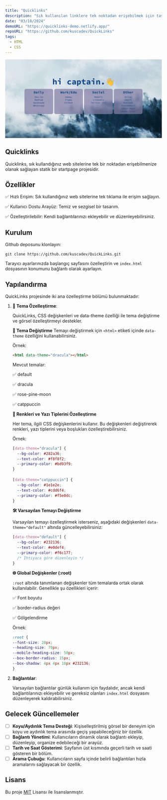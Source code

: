 ```yaml
---
title: "Quicklinks"
description: "Sık kullanılan linklere tek noktadan erişebilmek için tasarlanmış statik startpage."
date: "03/18/2024"
demoURL: "https://quicklinks-demo.netlify.app/"
repoURL: "https://github.com/kuscadev/QuickLinks"
tags:
  - HTML
  - CSS
---
```


![Quicklinks](./screenshot.webp)

## Quicklinks

Quicklinks, sık kullandığınız web sitelerine tek bir noktadan erişebilmenize olanak sağlayan statik bir startpage projesidir.

## Özellikler

✅ Hızlı Erişim: Sık kullandığınız web sitelerine tek tıklama ile erişim sağlayın.

✅ Kullanıcı Dostu Arayüz: Temiz ve sezgisel bir tasarım.

✅ Özelleştirilebilir: Kendi bağlantılarınızı ekleyebilir ve düzenleyebilirsiniz.

## Kurulum

Github deposunu klonlayın:

```
git clone https://github.com/kuscadev/QuickLinks.git
```

Tarayıcı ayarlarınızda başlangıç sayfasını özelleştirin ve `index.html` dosyasının konumunu bağlantı olarak ayarlayın.

## Yapılandırma

QuickLinks projesinde iki ana özelleştirme bölümü bulunmaktadır:

1. **🎨 Tema Özelleştirme**:

   QuickLinks, CSS değişkenleri ve data-theme özelliği ile tema değiştirme ve görsel özelleştirmeyi destekler.

   **🔄 Tema Değiştirme**
   Temayı değiştirmek için `<html>` etiketi içinde `data-theme` özelliğini kullanabilirsiniz.

   Örnek:

   ```html
   <html data-theme="dracula"></html>
   ```

   Mevcut temalar:

   ✅ default
   
   ✅ dracula

   ✅ rose-pine-moon

   ✅ catppuccin

   **🎯 Renkleri ve Yazı Tiplerini Özelleştirme**

   Her tema, ilgili CSS değişkenlerini kullanır. Bu değişkenleri değiştirerek renkleri, yazı tiplerini veya boşlukları özelleştirebilirsiniz.

   Örnek:

   ```css
   [data-theme="dracula"] {
     --bg-color: #282a36;
     --text-color: #f8f8f2;
     --primary-color: #bd93f9;
   }

   [data-theme="catppuccin"] {
     --bg-color: #1e1e2e;
     --text-color: #cdd6f4;
     --primary-color: #f5e0dc;
   }
   ```

   **🛠 Varsayılan Temayı Değiştirme**

   Varsayılan temayı özelleştirmek isterseniz, aşağıdaki değişkenleri `data-theme="default"` altında güncelleyebilirsiniz:

   ```css
   [data-theme="default"] {
     --bg-color: #232136;
     --text-color: #e0def4;
     --primary-color: #f6c177;
     /* İhtiyaca göre düzenleyin */
   }
   ```

    **🌐 Global Değişkenler (:root)**
    
    `:root` altında tanımlanan değişkenler tüm temalarda ortak olarak kullanılabilir. Genellikle şu özellikleri içerir:

    ✅ Font boyutu
    
    ✅ border-radius değeri
    
    ✅ Gölgelendirme

    Örnek:
    ```css
    :root {
    --font-size: 20px;
    --heading-size: 70px;
    --mobile-heading-size: 50px;
    --box-border-radius: 15px;
    --box-shadow: 4px 4px 10px #232136;
    }
    ```
2. **Bağlantılar**:

   Varsayılan bağlantılar günlük kullanım için faydalıdır, ancak kendi bağlantılarınızı ekleyebilir ve gereksiz olanları `index.html` dosyasını düzenleyerek kaldırabilirsiniz.

## Gelecek Güncellemeler

- [ ] **Koyu/Aydınlık Tema Desteği**: Kişiselleştirilmiş görsel bir deneyim için koyu ve aydınlık tema arasında geçiş yapabileceğiniz bir özellik.
- [ ] **Bağlantı Yönetimi**: Kullanıcıların dinamik olarak bağlantı ekleyip, düzenleyip, organize edebileceği bir arayüz.
- [ ] **Tarih ve Saat Gösterimi**: Sayfanın üst kısmında geçerli tarih ve saati gösteren bir bölüm.
- [ ] **Arama Çubuğu**: Kullanıcıların sayfa içinde belirli bağlantıları hızla aramalarını sağlayacak bir özellik.

## Lisans

Bu proje [MIT](https://opensource.org/license/mit) Lisansı ile lisanslanmıştır.
